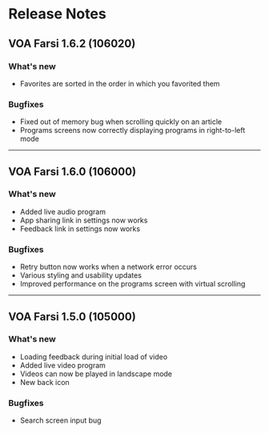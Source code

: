 # Release Notes

## VOA Farsi 1.6.2 (106020)

### What's new

- Favorites are sorted in the order in which you favorited them

### Bugfixes

- Fixed out of memory bug when scrolling quickly on an article
- Programs screens now correctly displaying programs in right-to-left mode

------------------------------------------------------

## VOA Farsi 1.6.0 (106000)

### What's new

- Added live audio program
- App sharing link in settings now works
- Feedback link in settings now works

### Bugfixes

- Retry button now works when a network error occurs
- Various styling and usability updates
- Improved performance on the programs screen with virtual scrolling

------------------------------------------------------

## VOA Farsi 1.5.0 (105000)

### What's new

- Loading feedback during initial load of video
- Added live video program
- Videos can now be played in landscape mode
- New back icon

### Bugfixes

- Search screen input bug